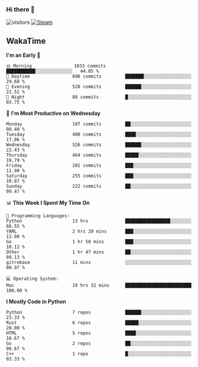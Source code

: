 ### Hi there 👋

![visitors](https://visitor-badge.glitch.me/badge?page_id=zhourunlai)
[![Steam](https://img.shields.io/badge/dynamic/json?url=https%3A%2F%2Fapi.swo.moe%2Fstats%2Fsteamgames%2F76561198285156854&query=count&color=0b1a37&label=Steam&labelColor=134375&logo=steam&suffix=+games&cacheSeconds=3600)](http://steamcommunity.com/profiles/76561198285156854)

## WakaTime
<!--START_SECTION:waka-->
**I'm an Early 🐤** 

```text
🌞 Morning                1033 commits        ███████████░░░░░░░░░░░░░░   44.05 % 
🌆 Daytime                696 commits         ███████░░░░░░░░░░░░░░░░░░   29.68 % 
🌃 Evening                528 commits         ██████░░░░░░░░░░░░░░░░░░░   22.52 % 
🌙 Night                  88 commits          █░░░░░░░░░░░░░░░░░░░░░░░░   03.75 % 
```
📅 **I'm Most Productive on Wednesday** 

```text
Monday                   197 commits         ██░░░░░░░░░░░░░░░░░░░░░░░   08.40 % 
Tuesday                  400 commits         ████░░░░░░░░░░░░░░░░░░░░░   17.06 % 
Wednesday                526 commits         ██████░░░░░░░░░░░░░░░░░░░   22.43 % 
Thursday                 464 commits         █████░░░░░░░░░░░░░░░░░░░░   19.79 % 
Friday                   281 commits         ███░░░░░░░░░░░░░░░░░░░░░░   11.98 % 
Saturday                 255 commits         ███░░░░░░░░░░░░░░░░░░░░░░   10.87 % 
Sunday                   222 commits         ██░░░░░░░░░░░░░░░░░░░░░░░   09.47 % 
```


📊 **This Week I Spent My Time On** 

```text
💬 Programming Languages: 
Python                   13 hrs              █████████████████░░░░░░░░   66.55 % 
YAML                     2 hrs 20 mins       ███░░░░░░░░░░░░░░░░░░░░░░   12.00 % 
Go                       1 hr 58 mins        ███░░░░░░░░░░░░░░░░░░░░░░   10.12 % 
Other                    1 hr 47 mins        ██░░░░░░░░░░░░░░░░░░░░░░░   09.13 % 
gitrebase                11 mins             ░░░░░░░░░░░░░░░░░░░░░░░░░   00.97 % 

💻 Operating System: 
Mac                      19 hrs 32 mins      █████████████████████████   100.00 % 
```

**I Mostly Code in Python** 

```text
Python                   7 repos             ██████░░░░░░░░░░░░░░░░░░░   23.33 % 
Rust                     6 repos             █████░░░░░░░░░░░░░░░░░░░░   20.00 % 
HTML                     5 repos             ████░░░░░░░░░░░░░░░░░░░░░   16.67 % 
Go                       2 repos             ██░░░░░░░░░░░░░░░░░░░░░░░   06.67 % 
C++                      1 repo              █░░░░░░░░░░░░░░░░░░░░░░░░   03.33 % 
```




<!--END_SECTION:waka-->
